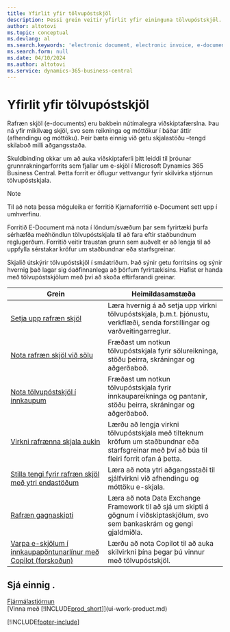 ```yaml
---
title: Yfirlit yfir tölvupóstskjöl
description: Þessi grein veitir yfirlit yfir eininguna tölvupóstskjöl.
author: altotovi
ms.topic: conceptual
ms.devlang: al
ms.search.keywords: 'electronic document, electronic invoice, e-document, e-invoice'
ms.search.form: null
ms.date: 04/10/2024
ms.author: altotovi
ms.service: dynamics-365-business-central
---
```


# <a name="e-documents-overview"></a>Yfirlit yfir tölvupóstskjöl

Rafræn skjöl (e-documents) eru bakbein nútímalegra viðskiptafærslna. Þau ná yfir mikilvæg skjöl, svo sem reikninga og móttökur í báðar áttir (afhendingu og móttöku). Þeir bæta einnig við getu skjalastöðu –tengd skilaboð milli aðgangsstaða.

Skuldbinding okkar um að auka viðskiptaferli þitt leiddi til þróunar grunnrakningarforrits sem fjallar um e-skjöl í Microsoft Dynamics 365 Business Central. Þetta forrit er öflugur vettvangur fyrir skilvirka stjórnun tölvupóstskjala.

> [!NOTE]
> Til að nota þessa möguleika er forritið Kjarnaforritið e-Document sett upp í umhverfinu.  

Forritið E-Document má nota í löndum/svæðum þar sem fyrirtæki þurfa sérhæfða meðhöndlun tölvupóstskjala til að fara eftir staðbundnum reglugerðum. Forritið veitir traustan grunn sem auðvelt er að lengja til að uppfylla sérstakar kröfur um staðbundnar eða starfsgreinar.

Skjalið útskýrir tölvupóstskjöl í smáatriðum. Það sýnir getu forritsins og sýnir hvernig það lagar sig óaðfinnanlega að þörfum fyrirtækisins. Hafist er handa með tölvupóstskjölum með því að skoða eftirfarandi greinar.

| Grein | Heimildasamstæða | 
|---------|-------------|
| [Setja upp rafræn skjöl](finance-how-setup-edocuments.md) | Læra hvernig á að setja upp virkni tölvupóstskjala, þ.m.t. þjónustu, verkflæði, senda forstillingar og varðveitingarreglur. |
| [Nota rafræn skjöl við sölu](finance-how-use-edocuments.md) | Fræðast um notkun tölvupóstskjala fyrir sölureikninga, stöðu þeirra, skráningar og aðgerðaboð.| 
| [Nota tölvupóstskjöl í innkaupum](finance-how-use-edocuments-purchase.md) | Fræðast um notkun tölvupóstskjala fyrir innkaupareikninga og pantanir, stöðu þeirra, skráningar og aðgerðaboð.|
| [Virkni rafrænna skjala aukin](/dynamics365/business-central/dev-itpro/developer/devenv-extend-edocuments) | Lærðu að lengja virkni tölvupóstskjala með tilteknum kröfum um staðbundnar eða starfsgreinar með því að búa til fleiri forrit ofan á þetta. |
| [Stilla tengi fyrir rafræn skjöl með ytri endastöðum](finance-how-setup-edocuments-external.md) | Læra að nota ytri aðgangsstaði til sjálfvirkni við afhendingu og móttöku e-skjala. |
| [Rafræn gagnaskipti](across-data-exchange.md) | Læra að nota Data Exchange Framework til að sjá um skipti á gögnum í viðskiptaskjölum, svo sem bankaskrám og gengi gjaldmiðla. | 
| [Varpa e-skjölum í innkaupapöntunarlínur með Copilot (forskoðun)](map-edocuments-with-copilot.md) | Lærðu að nota Copilot til að auka skilvirkni þína þegar þú vinnur með tölvupóstskjöl. |

## <a name="see-also"></a>Sjá einnig .

[Fjármálastjórnun](finance.md)    
[Vinna með [!INCLUDE[prod_short](includes/prod_short.md)]](ui-work-product.md)  

[!INCLUDE[footer-include](includes/footer-banner.md)]

